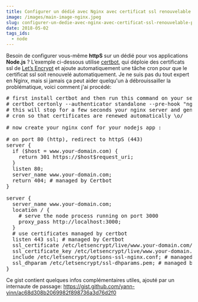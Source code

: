 ```yaml
---
title: Configurer un dédié avec Nginx avec certificat ssl renouvelable pour une application Node.js
image: /images/main-image-nginx.jpeg
slug: configurer-un-dedie-avec-nginx-avec-certificat-ssl-renouvelable-pour-une-application-node-js
date: 2018-05-02
tags_ids:
  - node
---
```


Besoin de configurer vous-même **httpS** sur un dédié pour vos applications **Node.js** ? L’exemple ci-dessous utilise [certbot](https://certbot.eff.org), qui déploie des certificats ssl de [Let’s Encrypt](https://letsencrypt.org/) et ajoute automatiquement une tâche cron pour que le certificat ssl soit renouvelé automatiquement. Je ne suis pas du tout expert en Nginx, mais si jamais ça peut aider quelqu'un à débrouissailler la problématique, voici comment j'ai procédé:

<pre>
# first install certbot and then run this command on your server
# certbot certonly --authenticator standalone --pre-hook "nginx -s stop" --post-hook "nginx"
# this will stop for a few seconds your nginx server and generate your Let's Encrypt ssl certificates, and configure
# cron so that certificates are renewed automatically \o/

# now create your nginx conf for your nodejs app :

# on port 80 (http), redirect to httpS (443)
server {
  if ($host = www.your-domain.com) {
    return 301 https://$host$request_uri;
  }
  listen 80;
  server_name www.your-domain.com;
  return 404; # managed by Certbot
}

server {
  server_name www.your-domain.com;
  location / {
    # serve the node process running on port 3000
    proxy_pass http://localhost:3000;
  }
  # use certificates managed by certbot
  listen 443 ssl; # managed by Certbot
  ssl_certificate /etc/letsencrypt/live/www.your-domain.com/fullchain.pem; # managed by Certbot
  ssl_certificate_key /etc/letsencrypt/live/www.your-domain.com/privkey.pem; # managed by Certbot
  include /etc/letsencrypt/options-ssl-nginx.conf; # managed by Certbot
  ssl_dhparam /etc/letsencrypt/ssl-dhparams.pem; # managed by Certbot
}
</pre>

Ce gist contient quelques infos complémentaires utiles, ajouté par un internaute de passage: https://gist.github.com/yann-yinn/ac68d308b2069982f898736a3d76d2f0
